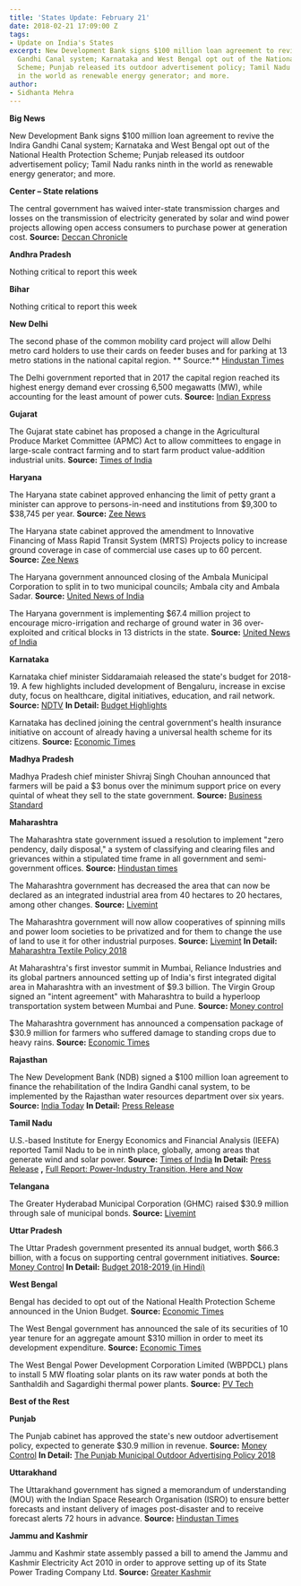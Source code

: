 ```yaml
---
title: 'States Update: February 21'
date: 2018-02-21 17:09:00 Z
tags:
- Update on India's States
excerpt: New Development Bank signs $100 million loan agreement to revive the Indira
  Gandhi Canal system; Karnataka and West Bengal opt out of the National Health Protection
  Scheme; Punjab released its outdoor advertisement policy; Tamil Nadu ranks ninth
  in the world as renewable energy generator; and more.
author:
- Sidhanta Mehra
---
```


**Big News**

New Development Bank signs $100 million loan agreement to revive the Indira Gandhi Canal system; Karnataka and West Bengal opt out of the National Health Protection Scheme; Punjab released its outdoor advertisement policy; Tamil Nadu ranks ninth in the world as renewable energy generator; and more.

**Center – State relations**

The central government has waived inter-state transmission charges and losses on the transmission of electricity generated by solar and wind power projects allowing open access consumers to purchase power at generation cost. **Source:** [Deccan Chronicle](https://www.deccanchronicle.com/nation/current-affairs/170218/eco-power-transmission-charges-waived-in-telangana.html)

**Andhra Pradesh**

Nothing critical to report this week

**Bihar**

Nothing critical to report this week

**New Delhi**

The second phase of the common mobility card project will allow Delhi metro card holders to use their cards on feeder buses and for parking at 13 metro stations in the national capital region. ** Source:** [Hindustan Times](https://www.hindustantimes.com/delhi-news/now-use-delhi-metro-smart-cards-for-feeder-buses-and-parking-at-stations/story-dkiMPie7km3dgQpeYosBeK.html)

The Delhi government reported that in 2017 the capital region reached its highest energy demand ever crossing 6,500 megawatts (MW), while accounting for the least amount of power cuts. **Source:** [Indian Express](http://indianexpress.com/article/delhi/delhi-witnessed-lowest-ever-power-cuts-this-fiscal-5068710/)

**Gujarat**

The Gujarat state cabinet has proposed a change in the Agricultural Produce Market Committee (APMC) Act to allow committees to engage in large-scale contract farming and to start farm product value-addition industrial units. **Source:** [Times of India](https://timesofindia.indiatimes.com/city/ahmedabad/gujarat-govt-moves-to-amend-apmc-act/articleshow/62923497.cms)

**Haryana**

The Haryana state cabinet approved enhancing the limit of petty grant a minister can approve to persons-in-need and institutions from $9,300 to $38,745 per year. **Source:** [Zee News](http://zeenews.india.com/the-budget-session-of-the-haryana-assembly-will-commence-on-march-5-2081982.html)



The Haryana state cabinet approved the amendment to Innovative Financing of Mass Rapid Transit System (MRTS) Projects policy to increase ground coverage in case of commercial use cases up to 60 percent. **Source:** [Zee News](http://zeenews.india.com/the-budget-session-of-the-haryana-assembly-will-commence-on-march-5-2081982.html)

The Haryana government announced closing of the Ambala Municipal Corporation to split in to two municipal councils; Ambala city and Ambala Sadar. **Source:** [United News of India](http://www.uniindia.com/haryana-to-abolish-ambala-municipal-corporation/states/news/1141574.html)

The Haryana government is implementing $67.4 million project to encourage micro-irrigation and recharge of ground water in 36 over-exploited and critical blocks in 13 districts in the state.   **Source:** [United News of India](http://www.uniindia.com/haryana-implementing-special-project-of-rs-435-23-cr-in-36-blocks-to-encourage-micro-irrigation/states/news/1141567.html)

**Karnataka**

Karnataka chief minister Siddaramaiah released the state&#39;s budget for 2018-19. A few highlights included development of Bengaluru, increase in excise duty, focus on healthcare, digital initiatives, education, and rail network. **Source:** [NDTV](https://www.ndtv.com/india-news/karnataka-budget-2018-19-a-look-at-the-highlights-1813646) **In Detail:** [Budget Highlights](http://finance.kar.nic.in/Bud2018/2018bskanhigh.pdf)

Karnataka has declined joining the central government&#39;s health insurance initiative on account of already having a universal health scheme for its citizens. **Source:** [Economic Times](https://economictimes.indiatimes.com/news/politics-and-nation/after-mamata-banerjee-karnataka-opts-out-of-centres-health-scheme/articleshow/62942114.cms)

**Madhya Pradesh**

Madhya Pradesh chief minister Shivraj Singh Chouhan announced that farmers will be paid a $3 bonus over the minimum support price on every quintal of wheat they sell to the state government. **Source:** [Business Standard](http://www.business-standard.com/article/news-ians/farmers-to-get-rs-200-bonus-over-msp-for-wheat-madhya-pradesh-cm-118021201187_1.html)

**Maharashtra**

The Maharashtra state government issued a resolution to implement &quot;zero pendency, daily disposal,&quot; a system of classifying and clearing files and grievances within a stipulated time frame in all government and semi-government offices. **Source:** [Hindustan times](https://www.hindustantimes.com/mumbai-news/maharashtra-government-has-new-plan-to-clear-files-quickly/story-1Uw6bwwskZ4OihGDTVMjZO.html)

The Maharashtra government has decreased the area that can now be declared as an integrated industrial area from 40 hectares to 20 hectares, among other changes. **Source:** [Livemint](http://www.livemint.com/Politics/KKClFLRWqZAdVAMBA2iC3O/Maharashtra-tweaks-industrial-area-policy.html)

The Maharashtra government will now allow cooperatives of spinning mills and power loom societies to be privatized and for them to change the use of land to use it for other industrial purposes. **Source:** [Livemint](http://www.livemint.com/Politics/KCKDnwqoQgA6hUNJL0aHcM/Maharashtra-allows-privatisation-of-cooperative-spinning-mil.html) **In Detail:** [Maharashtra Textile Policy 2018](https://www.maharashtra.gov.in/Site/Upload/Government%20Resolutions/Marathi/201802171625204302.pdf)

At Maharashtra&#39;s first investor summit in Mumbai, Reliance Industries and its global partners announced setting up of India&#39;s first integrated digital area in Maharashtra with an investment of $9.3 billion. The Virgin Group signed an &quot;intent agreement&quot; with Maharashtra to build a hyperloop transportation system between Mumbai and Pune. **Source:** [Money control](http://www.moneycontrol.com/news/business/magnetic-maharastra-live-maharashtra-will-be-attractive-for-investment-says-vedanta-chief-anil-agrawal-2510887.html)

The Maharashtra government has announced a compensation package of $30.9 million for farmers who suffered damage to standing crops due to heavy rains. **Source:** [Economic Times](https://economictimes.indiatimes.com/news/economy/agriculture/maharashtra-announces-rs-200-cr-aid-for-hail-hit-farmers/articleshow/62919684.cms)

**Rajasthan**

The New Development Bank (NDB) signed a $100 million loan agreement to finance the rehabilitation of the Indira Gandhi canal system, to be implemented by the Rajasthan water resources department over six years. **Source:** [India Today](https://www.indiatoday.in/pti-feed/story/ndb-okays-1st-tranche-of-100-mn-loan-for-rajasthan-water-project-1170583-2018-02-15) **In Detail:** [Press Release](http://pib.nic.in/newsite/PrintRelease.aspx?relid=176564)

**Tamil Nadu**

U.S.-based Institute for Energy Economics and Financial Analysis (IEEFA) reported Tamil Nadu to be in ninth place, globally, among areas that generate wind and solar power. **Source:** [Times of India](https://timesofindia.indiatimes.com/city/chennai/renewable-power-state-is-9th-globally-in-output/articleshow/62927887.cms) **In Detail:** [Press Release](http://ieefa.org/ieefa-report-now-nine-case-studies-electricity-markets-leading-transition-wind-solar/) **,** [Full Report: Power-Industry Transition, Here and Now](http://ieefa.org/wp-content/uploads/2018/02/Power-Industry-Transition-Here-and-Now_February-2018.pdf)

**Telangana**

The Greater Hyderabad Municipal Corporation (GHMC) raised $30.9 million through sale of municipal bonds. **Source:** [Livemint](http://www.livemint.com/Politics/Odi5RhKXZObpD9F2MW5h7J/Hyderabad-civic-body-raises-Rs200-crore-via-municipal-bonds.html)

**Uttar Pradesh**

The Uttar Pradesh government presented its annual budget, worth $66.3 billion, with a focus on supporting central government initiatives. **Source:** [Money Control](http://www.moneycontrol.com/news/business/uttar-pradesh-govt-presents-rs-4-28-lakh-cr-budget-focus-on-central-schemes-2510033.html) **In Detail:** [Budget 2018-2019 (in Hindi)](https://openbudgetsindia.org/dataset/cf627eeb-a162-4d28-b511-39320d86c240/resource/bb3afe41-d7e5-407a-8ef5-aeebb4a3a563/download/annual-financial-statement.pdf)

**West Bengal**

Bengal has decided to opt out of the National Health Protection Scheme announced in the Union Budget. **Source:** [Economic Times](https://economictimes.indiatimes.com/news/politics-and-nation/bengal-becomes-first-state-to-opt-out-of-modicare/articleshow/62911598.cms)

The West Bengal government has announced the sale of its securities of 10 year tenure for an aggregate amount $310 million in order to meet its development expenditure. **Source:** [Economic Times](https://economictimes.indiatimes.com/news/economy/policy/west-bengal-notifies-sale-of-state-government-stock-of-10-year-for-rs-2000-cr/articleshow/62947618.cms)

The West Bengal Power Development Corporation Limited (WBPDCL) plans to install 5 MW floating solar plants on its raw water ponds at both the Santhaldih and Sagardighi thermal power plants. **Source:** [PV Tech](https://www.pv-tech.org/news/west-bengal-power-firm-tendering-for-10mw-of-floating-solar-on-thermal-powe)

**Best of the Rest**

**Punjab**

The Punjab cabinet has approved the state&#39;s new outdoor advertisement policy, expected to generate $30.9 million in revenue. **Source:** [Money Control](http://www.moneycontrol.com/news/india/new-outdoor-advertisement-policy-gets-punjab-cabinet-nod-2509001.html) **In Detail:** [The Punjab Municipal Outdoor Advertising Policy 2018](http://lgpunjab.gov.in/upload/5a61fe85ea401Policy%202018.pdf)

**Uttarakhand**

The Uttarakhand government has signed a memorandum of understanding (MOU) with the Indian Space Research Organisation (ISRO) to ensure better forecasts and instant delivery of images post-disaster and to receive forecast alerts 72 hours in advance. **Source:** [Hindustan Times](https://www.hindustantimes.com/dehradun/uttarakhand-inks-mou-with-isro-for-advanced-satellite-based-forecast/story-zL8PwyknDqyhJso43f5NnM.html)

**Jammu and Kashmir**

Jammu and Kashmir state assembly passed a bill to amend the Jammu and Kashmir Electricity Act 2010 in order to approve setting up of its State Power Trading Company Ltd. **Source:** [Greater Kashmir](http://www.greaterkashmir.com/news/jammu/legislature-passes-bill-to-facilitate-setting-up-jk-state-power-trading-company/275598.html)